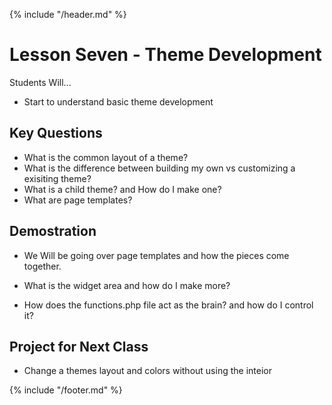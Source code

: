 {% include "/header.md" %}

# Lesson Seven - Theme Development

Students Will...
* Start to understand basic theme development

## Key Questions
* What is the common layout of a theme?
* What is the difference between building my own vs customizing a exisiting theme?
* What is a child theme? and How do I make one?
* What are page templates? 

## Demostration
* We Will be going over page templates and how the pieces come together.

* What is the widget area and how do I make more?

* How does the functions.php file act as the brain? and how do I control it?

## Project for Next Class
* Change a themes layout and colors without using the inteior 

   

{% include "/footer.md" %}
